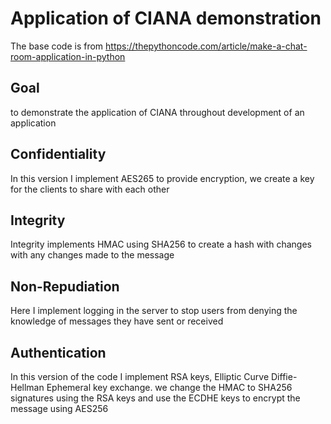 # Application of CIANA demonstration
The base code is from https://thepythoncode.com/article/make-a-chat-room-application-in-python

## Goal
to demonstrate the application of CIANA throughout development of an application

## Confidentiality
In this version I implement AES265 to provide encryption, we create a key for the clients to share with each other

## Integrity
Integrity implements HMAC using SHA256 to create a hash with changes with any changes made to the message

## Non-Repudiation
Here I implement logging in the server to stop users from denying the knowledge of messages they have sent or received

## Authentication
In this version of the code I implement RSA keys, Elliptic Curve Diffie-Hellman Ephemeral key exchange. we change the HMAC to SHA256 signatures using the RSA keys and use the ECDHE keys to encrypt the message using AES256
